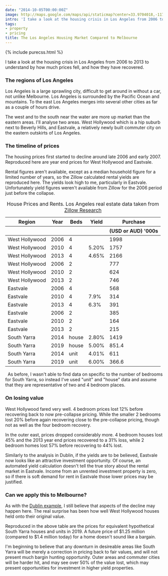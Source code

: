 ```yaml
---
date: "2014-10-05T00:00:00Z"
image: http://maps.google.com/maps/api/staticmap?center=33.9704018,-117.9654129&zoom=9&size=400x300&maptype=roadmap&sensor=false&language=&markers=color:white|label:none|34.0872304,-118.369612
intro: 'I take a look at the housing crisis in Los Angeles from 2006 to 2013 to understand by how much prices fell, and how they have recovered.  '
tags:
- property
- pricing
title: The Los Angeles Housing Market Compared to Melbourne
---
```


{% include purecss.html %}

I take a look at the housing crisis in Los Angeles from 2006 to 2013 to
understand by how much prices fell, and how they have recovered. 

### The regions of Los Angeles

Los Angeles is a large sprawling city, difficult to get around in without
a car, not unlike Melbourne. Los Angeles is surrounded by the Pacific Ocean and
mountains. To the east Los Angeles merges into several other cities as far as
a couple of hours drive.

The west and to the south near the water are more up market than the eastern
areas. I'll analyse two areas. West Hollywood which is a hip suburb next to
Beverly Hills, and Eastvale, a relatively newly built commuter city on the
eastern outskirts of Los Angeles.


### The timeline of prices

The housing prices first started to decline around late 2006 and early 2007.
Reproduced here are year end prices for West Hollywood and Eastvale.

Rental figures aren't available, except as a median household figure for
a limited number of years, so the Zillow calculated rental yields are
reproduced here.  The yields look high to me, particularly in Eastvale.
Unfortunately yield figures weren't available from Zillow for the 2006 period
just before the collapse.

<table class="pure-table pure-table-horizontal pure-table-striped">
 <thead>
<tr><th>Region</th><th>Year</th><th>Beds</th><th>Yield</th><th>Purchase</th></tr>
<tr><th></th><th></th><th></th><th></th><th>(USD or AUD) '000s</th></tr>
 </thead>
 <tbody>

<tr><td>West Hollywood</td><td>2006</td><td>4</td><td></td><td>1998</td></tr>
<tr><td>West Hollywood</td><td>2010</td><td>4</td><td>5.20%</td><td>1757</td></tr>
<tr><td>West Hollywood</td><td>2013</td><td>4</td><td>4.65%</td><td>2166</td></tr>
<tr><td>West Hollywood</td><td>2006</td><td>2</td><td></td><td>777</td></tr>
<tr><td>West Hollywood</td><td>2010</td><td>2</td><td></td><td>624</td></tr>
<tr><td>West Hollywood</td><td>2013</td><td>2</td><td></td><td>746</td></tr>
<tr><td>Eastvale</td><td>2006</td><td>4</td><td></td><td>568</td></tr>
<tr><td>Eastvale</td><td>2010</td><td>4</td><td>7.9%</td><td>314</td></tr>
<tr><td>Eastvale</td><td>2013</td><td>4</td><td>6.3%</td><td>391</td></tr>
<tr><td>Eastvale</td><td>2006</td><td>2</td><td></td><td>385</td></tr>
<tr><td>Eastvale</td><td>2010</td><td>2</td><td></td><td>164</td></tr>
<tr><td>Eastvale</td><td>2013</td><td>2</td><td></td><td>215</td></tr>
<tr><td>South Yarra</td><td>2014</td><td>house</td><td>2.80%</td><td>1419</td></tr>
<tr><td>South Yarra</td><td>2019</td><td>house</td><td>5.00%</td><td>851.4</td></tr>
<tr><td>South Yarra</td><td>2014</td><td>unit</td><td>4.01%</td><td>611</td></tr>
<tr><td>South Yarra</td><td>2019</td><td>unit</td><td>6.00%</td><td>366.6</td></tr>
 </tbody>
 <caption>House Prices and Rents. Los Angeles real estate data taken from <a href="http://www.zillow.com/research/data/">Zillow Research</a></caption>
</table>

&nbsp;
As before, I wasn't able to find data on specific to the number of bedrooms for South
Yarra, so instead I've used "unit" and "house" data and assume that they are
representative of two and 4 bedroom places.
     
### On losing value
West Hollywood fared very well. 4 bedroom prices lost 12% before recovering back to
now pre-collapse pricing. While the smaller 2 bedrooms lost 20% before again recovering close
to the pre-collapse pricing, though not as well as the four bedroom recovery.

In the outer east, prices dropped considerably more. 4 bedroom houses lost 45% and the 2013 year end
prices recovered to a 31% loss, while 2 bedroom homes lost 57% before recovering to 44% lost.

Similarly to the analysis in Dublin, if the yields are to be believed, Eastvale
now looks like an attractive investment opportunity. Of course, an automated
yield calculation doesn't tell the true story about the rental market in
Eastvale. Income from an unrented investment property is zero, so if there is
soft demand for rent in Eastvale those lower prices may be justified.

### Can we apply this to Melbourne?

As with the [Dublin example](/melbourne-house-prices-compared-to-ireland/), I still believe that aspects of the decline may
happen here. The real surprise has been how well West Hollywood houses held
onto their original value.

Reproduced in the above table are the prices for equivalent hypothetical South
Yarra houses and units in 2019. A future price of $1.25 million (compared to $1.4 million today) 
for a home doesn't sound like a bargain.

I'm beginning to believe that any downturn in desireable areas like South Yarra
will be merely a correction in pricing back to fair values, and will not
present much bargin hunting opportunity. Outer areas and commuter cities will
be harder hit, and may see over 50% of the value lost, which may present
opportunities for investment in higher yield properties.

